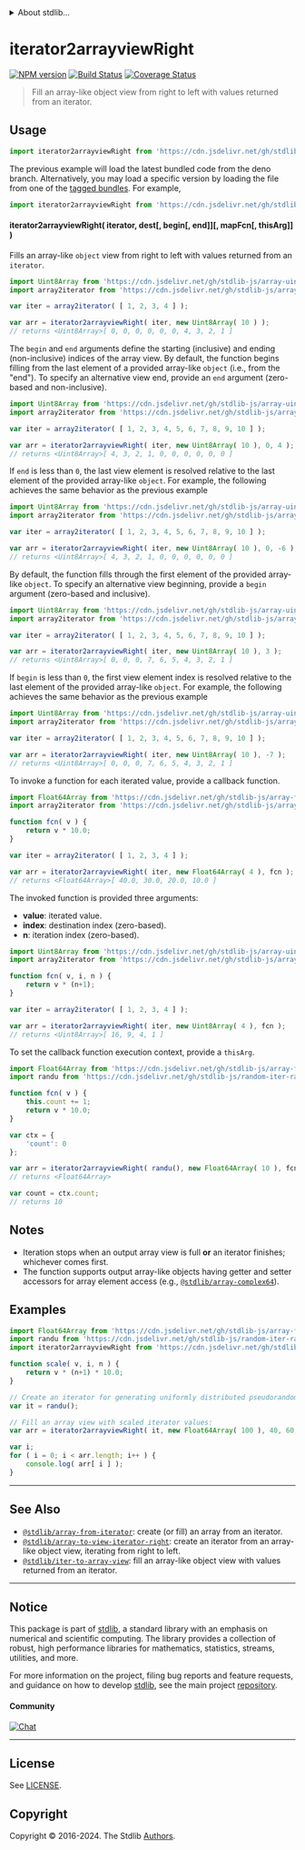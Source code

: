 <!--

@license Apache-2.0

Copyright (c) 2019 The Stdlib Authors.

Licensed under the Apache License, Version 2.0 (the "License");
you may not use this file except in compliance with the License.
You may obtain a copy of the License at

   http://www.apache.org/licenses/LICENSE-2.0

Unless required by applicable law or agreed to in writing, software
distributed under the License is distributed on an "AS IS" BASIS,
WITHOUT WARRANTIES OR CONDITIONS OF ANY KIND, either express or implied.
See the License for the specific language governing permissions and
limitations under the License.

-->


<details>
  <summary>
    About stdlib...
  </summary>
  <p>We believe in a future in which the web is a preferred environment for numerical computation. To help realize this future, we've built stdlib. stdlib is a standard library, with an emphasis on numerical and scientific computation, written in JavaScript (and C) for execution in browsers and in Node.js.</p>
  <p>The library is fully decomposable, being architected in such a way that you can swap out and mix and match APIs and functionality to cater to your exact preferences and use cases.</p>
  <p>When you use stdlib, you can be absolutely certain that you are using the most thorough, rigorous, well-written, studied, documented, tested, measured, and high-quality code out there.</p>
  <p>To join us in bringing numerical computing to the web, get started by checking us out on <a href="https://github.com/stdlib-js/stdlib">GitHub</a>, and please consider <a href="https://opencollective.com/stdlib">financially supporting stdlib</a>. We greatly appreciate your continued support!</p>
</details>

# iterator2arrayviewRight

[![NPM version][npm-image]][npm-url] [![Build Status][test-image]][test-url] [![Coverage Status][coverage-image]][coverage-url] <!-- [![dependencies][dependencies-image]][dependencies-url] -->

> Fill an array-like object view from right to left with values returned from an iterator.

<!-- Section to include introductory text. Make sure to keep an empty line after the intro `section` element and another before the `/section` close. -->

<section class="intro">

</section>

<!-- /.intro -->

<!-- Package usage documentation. -->



<section class="usage">

## Usage

```javascript
import iterator2arrayviewRight from 'https://cdn.jsdelivr.net/gh/stdlib-js/iter-to-array-view-right@deno/mod.js';
```
The previous example will load the latest bundled code from the deno branch. Alternatively, you may load a specific version by loading the file from one of the [tagged bundles](https://github.com/stdlib-js/iter-to-array-view-right/tags). For example,

```javascript
import iterator2arrayviewRight from 'https://cdn.jsdelivr.net/gh/stdlib-js/iter-to-array-view-right@v0.2.2-deno/mod.js';
```

#### iterator2arrayviewRight( iterator, dest\[, begin\[, end]]\[, mapFcn\[, thisArg]] )

Fills an array-like `object` view from right to left with values returned from an `iterator`.

```javascript
import Uint8Array from 'https://cdn.jsdelivr.net/gh/stdlib-js/array-uint8@deno/mod.js';
import array2iterator from 'https://cdn.jsdelivr.net/gh/stdlib-js/array-to-iterator@deno/mod.js';

var iter = array2iterator( [ 1, 2, 3, 4 ] );

var arr = iterator2arrayviewRight( iter, new Uint8Array( 10 ) );
// returns <Uint8Array>[ 0, 0, 0, 0, 0, 0, 4, 3, 2, 1 ]
```

The `begin` and `end` arguments define the starting (inclusive) and ending (non-inclusive) indices of the array view. By default, the function begins filling from the last element of a provided array-like `object` (i.e., from the "end"). To specify an alternative view end, provide an `end` argument (zero-based and non-inclusive).

```javascript
import Uint8Array from 'https://cdn.jsdelivr.net/gh/stdlib-js/array-uint8@deno/mod.js';
import array2iterator from 'https://cdn.jsdelivr.net/gh/stdlib-js/array-to-iterator@deno/mod.js';

var iter = array2iterator( [ 1, 2, 3, 4, 5, 6, 7, 8, 9, 10 ] );

var arr = iterator2arrayviewRight( iter, new Uint8Array( 10 ), 0, 4 );
// returns <Uint8Array>[ 4, 3, 2, 1, 0, 0, 0, 0, 0, 0 ]
```

If `end` is less than `0`, the last view element is resolved relative to the last element of the provided array-like `object`. For example, the following achieves the same behavior as the previous example

```javascript
import Uint8Array from 'https://cdn.jsdelivr.net/gh/stdlib-js/array-uint8@deno/mod.js';
import array2iterator from 'https://cdn.jsdelivr.net/gh/stdlib-js/array-to-iterator@deno/mod.js';

var iter = array2iterator( [ 1, 2, 3, 4, 5, 6, 7, 8, 9, 10 ] );

var arr = iterator2arrayviewRight( iter, new Uint8Array( 10 ), 0, -6 );
// returns <Uint8Array>[ 4, 3, 2, 1, 0, 0, 0, 0, 0, 0 ]
```

By default, the function fills through the first element of the provided array-like `object`. To specify an alternative view beginning, provide a `begin` argument (zero-based and inclusive).

```javascript
import Uint8Array from 'https://cdn.jsdelivr.net/gh/stdlib-js/array-uint8@deno/mod.js';
import array2iterator from 'https://cdn.jsdelivr.net/gh/stdlib-js/array-to-iterator@deno/mod.js';

var iter = array2iterator( [ 1, 2, 3, 4, 5, 6, 7, 8, 9, 10 ] );

var arr = iterator2arrayviewRight( iter, new Uint8Array( 10 ), 3 );
// returns <Uint8Array>[ 0, 0, 0, 7, 6, 5, 4, 3, 2, 1 ]
```

If `begin` is less than `0`, the first view element index is resolved relative to the last element of the provided array-like `object`. For example, the following achieves the same behavior as the previous example

```javascript
import Uint8Array from 'https://cdn.jsdelivr.net/gh/stdlib-js/array-uint8@deno/mod.js';
import array2iterator from 'https://cdn.jsdelivr.net/gh/stdlib-js/array-to-iterator@deno/mod.js';

var iter = array2iterator( [ 1, 2, 3, 4, 5, 6, 7, 8, 9, 10 ] );

var arr = iterator2arrayviewRight( iter, new Uint8Array( 10 ), -7 );
// returns <Uint8Array>[ 0, 0, 0, 7, 6, 5, 4, 3, 2, 1 ]
```

To invoke a function for each iterated value, provide a callback function.

```javascript
import Float64Array from 'https://cdn.jsdelivr.net/gh/stdlib-js/array-float64@deno/mod.js';
import array2iterator from 'https://cdn.jsdelivr.net/gh/stdlib-js/array-to-iterator@deno/mod.js';

function fcn( v ) {
    return v * 10.0;
}

var iter = array2iterator( [ 1, 2, 3, 4 ] );

var arr = iterator2arrayviewRight( iter, new Float64Array( 4 ), fcn );
// returns <Float64Array>[ 40.0, 30.0, 20.0, 10.0 ]
```

The invoked function is provided three arguments:

-   **value**: iterated value.
-   **index**: destination index (zero-based).
-   **n**: iteration index (zero-based).

```javascript
import Uint8Array from 'https://cdn.jsdelivr.net/gh/stdlib-js/array-uint8@deno/mod.js';
import array2iterator from 'https://cdn.jsdelivr.net/gh/stdlib-js/array-to-iterator@deno/mod.js';

function fcn( v, i, n ) {
    return v * (n+1);
}

var iter = array2iterator( [ 1, 2, 3, 4 ] );

var arr = iterator2arrayviewRight( iter, new Uint8Array( 4 ), fcn );
// returns <Uint8Array>[ 16, 9, 4, 1 ]
```

To set the callback function execution context, provide a `thisArg`.

```javascript
import Float64Array from 'https://cdn.jsdelivr.net/gh/stdlib-js/array-float64@deno/mod.js';
import randu from 'https://cdn.jsdelivr.net/gh/stdlib-js/random-iter-randu@deno/mod.js';

function fcn( v ) {
    this.count += 1;
    return v * 10.0;
}

var ctx = {
    'count': 0
};

var arr = iterator2arrayviewRight( randu(), new Float64Array( 10 ), fcn, ctx );
// returns <Float64Array>

var count = ctx.count;
// returns 10
```

</section>

<!-- /.usage -->

<!-- Package usage notes. Make sure to keep an empty line after the `section` element and another before the `/section` close. -->

<section class="notes">

## Notes

-   Iteration stops when an output array view is full **or** an iterator finishes; whichever comes first.
-   The function supports output array-like objects having getter and setter accessors for array element access (e.g., [`@stdlib/array-complex64`][@stdlib/array/complex64]).

</section>

<!-- /.notes -->

<!-- Package usage examples. -->

<section class="examples">

## Examples

<!-- eslint no-undef: "error" -->

```javascript
import Float64Array from 'https://cdn.jsdelivr.net/gh/stdlib-js/array-float64@deno/mod.js';
import randu from 'https://cdn.jsdelivr.net/gh/stdlib-js/random-iter-randu@deno/mod.js';
import iterator2arrayviewRight from 'https://cdn.jsdelivr.net/gh/stdlib-js/iter-to-array-view-right@deno/mod.js';

function scale( v, i, n ) {
    return v * (n+1) * 10.0;
}

// Create an iterator for generating uniformly distributed pseudorandom numbers:
var it = randu();

// Fill an array view with scaled iterator values:
var arr = iterator2arrayviewRight( it, new Float64Array( 100 ), 40, 60, scale );

var i;
for ( i = 0; i < arr.length; i++ ) {
    console.log( arr[ i ] );
}
```

</section>

<!-- /.examples -->

<!-- Section to include cited references. If references are included, add a horizontal rule *before* the section. Make sure to keep an empty line after the `section` element and another before the `/section` close. -->

<section class="references">

</section>

<!-- /.references -->

<!-- Section for related `stdlib` packages. Do not manually edit this section, as it is automatically populated. -->

<section class="related">

* * *

## See Also

-   <span class="package-name">[`@stdlib/array-from-iterator`][@stdlib/array/from-iterator]</span><span class="delimiter">: </span><span class="description">create (or fill) an array from an iterator.</span>
-   <span class="package-name">[`@stdlib/array-to-view-iterator-right`][@stdlib/array/to-view-iterator-right]</span><span class="delimiter">: </span><span class="description">create an iterator from an array-like object view, iterating from right to left.</span>
-   <span class="package-name">[`@stdlib/iter-to-array-view`][@stdlib/iter/to-array-view]</span><span class="delimiter">: </span><span class="description">fill an array-like object view with values returned from an iterator.</span>

</section>

<!-- /.related -->

<!-- Section for all links. Make sure to keep an empty line after the `section` element and another before the `/section` close. -->


<section class="main-repo" >

* * *

## Notice

This package is part of [stdlib][stdlib], a standard library with an emphasis on numerical and scientific computing. The library provides a collection of robust, high performance libraries for mathematics, statistics, streams, utilities, and more.

For more information on the project, filing bug reports and feature requests, and guidance on how to develop [stdlib][stdlib], see the main project [repository][stdlib].

#### Community

[![Chat][chat-image]][chat-url]

---

## License

See [LICENSE][stdlib-license].


## Copyright

Copyright &copy; 2016-2024. The Stdlib [Authors][stdlib-authors].

</section>

<!-- /.stdlib -->

<!-- Section for all links. Make sure to keep an empty line after the `section` element and another before the `/section` close. -->

<section class="links">

[npm-image]: http://img.shields.io/npm/v/@stdlib/iter-to-array-view-right.svg
[npm-url]: https://npmjs.org/package/@stdlib/iter-to-array-view-right

[test-image]: https://github.com/stdlib-js/iter-to-array-view-right/actions/workflows/test.yml/badge.svg?branch=v0.2.2
[test-url]: https://github.com/stdlib-js/iter-to-array-view-right/actions/workflows/test.yml?query=branch:v0.2.2

[coverage-image]: https://img.shields.io/codecov/c/github/stdlib-js/iter-to-array-view-right/main.svg
[coverage-url]: https://codecov.io/github/stdlib-js/iter-to-array-view-right?branch=main

<!--

[dependencies-image]: https://img.shields.io/david/stdlib-js/iter-to-array-view-right.svg
[dependencies-url]: https://david-dm.org/stdlib-js/iter-to-array-view-right/main

-->

[chat-image]: https://img.shields.io/gitter/room/stdlib-js/stdlib.svg
[chat-url]: https://app.gitter.im/#/room/#stdlib-js_stdlib:gitter.im

[stdlib]: https://github.com/stdlib-js/stdlib

[stdlib-authors]: https://github.com/stdlib-js/stdlib/graphs/contributors

[umd]: https://github.com/umdjs/umd
[es-module]: https://developer.mozilla.org/en-US/docs/Web/JavaScript/Guide/Modules

[deno-url]: https://github.com/stdlib-js/iter-to-array-view-right/tree/deno
[deno-readme]: https://github.com/stdlib-js/iter-to-array-view-right/blob/deno/README.md
[umd-url]: https://github.com/stdlib-js/iter-to-array-view-right/tree/umd
[umd-readme]: https://github.com/stdlib-js/iter-to-array-view-right/blob/umd/README.md
[esm-url]: https://github.com/stdlib-js/iter-to-array-view-right/tree/esm
[esm-readme]: https://github.com/stdlib-js/iter-to-array-view-right/blob/esm/README.md
[branches-url]: https://github.com/stdlib-js/iter-to-array-view-right/blob/main/branches.md

[stdlib-license]: https://raw.githubusercontent.com/stdlib-js/iter-to-array-view-right/main/LICENSE

[@stdlib/array/complex64]: https://github.com/stdlib-js/array-complex64/tree/deno

<!-- <related-links> -->

[@stdlib/array/from-iterator]: https://github.com/stdlib-js/array-from-iterator/tree/deno

[@stdlib/array/to-view-iterator-right]: https://github.com/stdlib-js/array-to-view-iterator-right/tree/deno

[@stdlib/iter/to-array-view]: https://github.com/stdlib-js/iter-to-array-view/tree/deno

<!-- </related-links> -->

</section>

<!-- /.links -->
